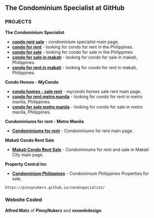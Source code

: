 ## The Condominium Specialist at GitHub

### PROJECTS

**The Condominium Specialist**
- **[condo rent sale](http://www.condo.com.ph/)** - condominium specialist main page.
- **[condo for rent](http://www.condo.com.ph/condo-for-rent/)** -  looking for condo for rent in the Philippines.
- **[condo for sale](http://www.condo.com.ph/condo-for-sale/)** -  looking for condo for sale in the Philippines.
- **[condo for sale in makati](http://www.condo.com.ph/condo-for-sale/makati/)** -  looking for condo for sale in makati, Philippines.
- **[condo for rent in makati](http://www.condo.com.ph/condo-for-rent/makati/)** -  looking for condo for rent in makati, Philippines.

**Condo Homes - MyCondo**
- **[condo homes - sale rent](http://www.mycondo.com.ph/)** -  mycondo homes sale rent main page.
- **[condo for rent metro manila](http://www.mycondo.com.ph/condo-for-rent/)** -  looking for condo for rent in metro manila, Philippines.
- **[condo for sale metro manila](http://www.mycondo.com.ph/condo-for-sale/)** -  looking for condo for sale in metro manila, Philippines.

**Condominiums for rent - Metro Manila**
- **[Condominiums for rent](http://www.condorental.com.ph/)** -  Condominiums for rent main page.

**Makati Condo Rent Sale**
- **[Makati Condo Rent Sale](http://www.makaticondo.com.ph/)** -  Condominiums for rent and sale in Makati City main page.

**Property Central Inc**
- **[Condominium Philippines](http://www.propertycentral.com.ph/)** -  Condominium Philippines Properties for sale.


```markdown
https://pinoynukerz.github.io/condospecialist/
```

### Website Coded 

**Alfred Matz** of **PinoyNukerz** and **mxwebdesign**
